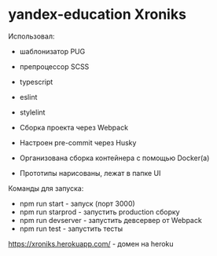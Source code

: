 # yandex-education Xroniks

Использовал:
- шаблонизатор PUG
- препроцессор SCSS
- typescript
- eslint
- stylelint

- Сборка проекта через Webpack
- Настроен pre-commit через Husky
- Организована сборка контейнера с помощью Docker(а)

- Прототипы нарисованы, лежат в папке UI

Команды для запуска:
- npm run start - запуск (порт 3000)
- npm run starprod - запустить production сборку
- npm run devserver - запустить девсервер от Webpack
- npm run test - запустить тесты


https://xroniks.herokuapp.com/ - домен на heroku
